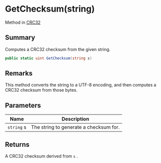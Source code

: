 # GetChecksum(string)

Method in [CRC32](yarn.utility.crc32.md)

## Summary

Computes a CRC32 checksum from the given string.

```csharp
public static uint GetChecksum(string s)
```

## Remarks

This method converts the string to a UTF-8 encoding, and then computes a CRC32 checksum from those bytes.

## Parameters

| Name       | Description                            |
| ---------- | -------------------------------------- |
| `string` s | The string to generate a checksum for. |

## Returns

A CRC32 checksum derived from `s` .
